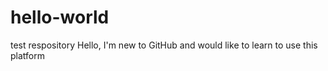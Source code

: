 # hello-world
test respository
Hello, I'm new to GitHub and would like to learn to use this platform
